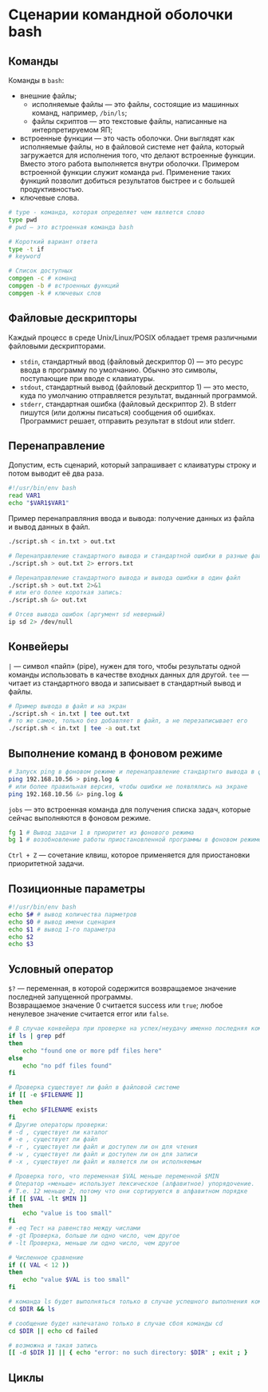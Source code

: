 # Сценарии командной оболочки bash

## Команды
Команды в `bash`:  
- внешние файлы;
  + исполняемые файлы — это файлы, состоящие из машинных команд, например, `/bin/ls`;
  + файлы скриптов — это текстовые файлы, написанные на интерпретируемом ЯП;
- встроенные функции — это часть оболочки. Они выглядят как исполняемые файлы, но в файловой системе нет файла, который загружается для исполнения того, что делают встроенные функции. Вместо этого работа выполняется внутри оболочки. Примером встроенной функции служит команда `pwd`. Применение таких функций позволит добиться результатов быстрее и с большей продуктивностью.
- ключевые слова.
```sh
# type - команда, которая определяет чем является слово
type pwd
# pwd — это встроенная команда bash

# Короткий вариант ответа
type -t if
# keyword
```
```sh
# Список доступных
compgen -c # команд
compgen -b # встроенных функций
compgen -k # ключевых слов
```
## Файловые дескрипторы
Каждый процесс в среде Unix/Linux/POSIX обладает тремя различными файловыми дескрипторами. 
- `stdin`, стандартный ввод (файловый дескриптор 0) — это ресурс ввода в программу по умолчанию. Обычно это символы, поступающие при вводе с клавиатуры. 
- `stdout`, стандартный вывод (файловый дескриптор 1) — это место, куда по умолчанию отправляется результат, выданный программой.
- `stderr`, стандартная ошибка (файловый дескриптор 2). В stderr пишутся (или должны писаться) сообщения об ошибках. Программист решает, отправить результат в stdout или
stderr.

## Перенаправление
Допустим, есть сценарий, который запрашивает с клаиватуры строку и потом выводит её два раза.
```sh
#!/usr/bin/env bash
read VAR1
echo "$VAR1$VAR1"
```
Пример перенаправляния ввода и вывода: получение данных из файла и вывод данных в файл.
```sh
./script.sh < in.txt > out.txt

# Перенаправление стандартного вывода и стандартной ошибки в разные файлы
./script.sh > out.txt 2> errors.txt

# Перенаправление стандартного вывода и вывода ошибки в один файл
./script.sh > out.txt 2>&1
# или его более короткая запись:
./script.sh &> out.txt

# Отсев вывода ошибок (аргумент sd неверный)
ip sd 2> /dev/null
```

## Конвейеры
` | ` — символ «пайп» (pipe), нужен для того, чтобы результаты одной команды использовать в качестве входных данных для другой.
`tee` — читает из стандартного ввода и записывает в стандартный вывод и файлы.

```sh
# Пример вывода в файл и на экран
./script.sh < in.txt | tee out.txt 
# то же самое, только без добавляет в файл, а не перезаписывает его
./script.sh < in.txt | tee -a out.txt 
```

## Выполнение команд в фоновом режиме
```sh
# Запуск ping в фоновом режиме и перенаправление стандартнго вывода в файл:
ping 192.168.10.56 > ping.log &
# или более правильная версия, чтобы ошибки не появлялись на экране
ping 192.168.10.56 &> ping.log &
```
`jobs` — это встроенная команда для получения списка задач, которые сейчас выполняются в фоновом режиме.
```sh
fg 1 # Вывод задачи 1 в приоритет из фонового режима
bg 1 # возобновление работы приостановленной программы в фоновом режиме.
```
`Ctrl + Z` — сочетание клвиш, которое применяется для приостановки приоритетной задачи.  

## Позиционные параметры
```sh
#!/usr/bin/env bash
echo $# # вывод количества парметров
echo $0 # вывод имени сценария
echo $1 # вывод 1-го параметра
echo $2  
echo $3
```

## Условный оператор
`$?` — переменная, в которой содержится возвращаемое значение последней запущенной программы.  
Возвращаемое значение 0 считается success или `true`; любое ненулевое значение считается error или `false`.
```sh
# В случае конвейера при проверке на успех/неудачу именно последняя команда определяет, будет ли выбрана true-ветвь.
if ls | grep pdf
then
    echo "found one or more pdf files here"
else
    echo "no pdf files found"
fi
```
```sh
# Проверка существует ли файл в файловой системе
if [[ -e $FILENAME ]]
then
    echo $FILENAME exists
fi
# Другие операторы проверки:
# -d , существует ли каталог
# -e , существует ли файл
# -r , существует ли файл и доступен ли он для чтения
# -w , существует ли файл и доступен ли он для записи
# -x , существует ли файл и является ли он исполняемым
```
```sh
# Проверка того, что переменная $VAL меньше переменной $MIN
# Оператор «меньше» использует лексическое (алфавитное) упорядочение. 
# Т.е. 12 меньше 2, потому что они сортируются в алфавитном порядке
if [[ $VAL -lt $MIN ]]
then
    echo "value is too small"
fi
# -eq Тест на равенство между числами
# -gt Проверка, больше ли одно число, чем другое
# -lt Проверка, меньше ли одно число, чем другое
```
```sh
# Численное сравнение
if (( VAL < 12 ))
then
    echo "value $VAL is too small"
fi
```
```sh
# команда ls будет выполняться только в случае успешного выполнения команды cd
cd $DIR && ls

# сообщение будет напечатано только в случае сбоя команды cd
cd $DIR || echo cd failed

# возможна и такая запись
[[ -d $DIR ]] || { echo "error: no such directory: $DIR" ; exit ; }
```


## Циклы
